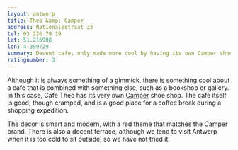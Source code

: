 ```yaml
---
layout: antwerp
title: Theo &amp; Camper
address: Nationalestraat 33
tel: 03 226 79 19
lat: 51.216908
lon: 4.399729
summary: Decent cafe, only made more cool by having its own Camper shoe shop
ratingnumber: 3
---
```


<p>Although it is always something of a gimmick, there is something cool about a cafe that is combined with something else, such as a bookshop or gallery. In this case, Cafe Theo has its very own <a href="http://www.camper.com/">Camper</a> shoe shop. The cafe itself is good, though cramped, and is a good place for a coffee break during a shopping expedition.</p>

<p>The decor is smart and modern, with a red theme that matches the Camper brand. There is also a decent terrace, although we tend to visit Antwerp when it is too cold to sit outside, so we have not tried it.</p>
